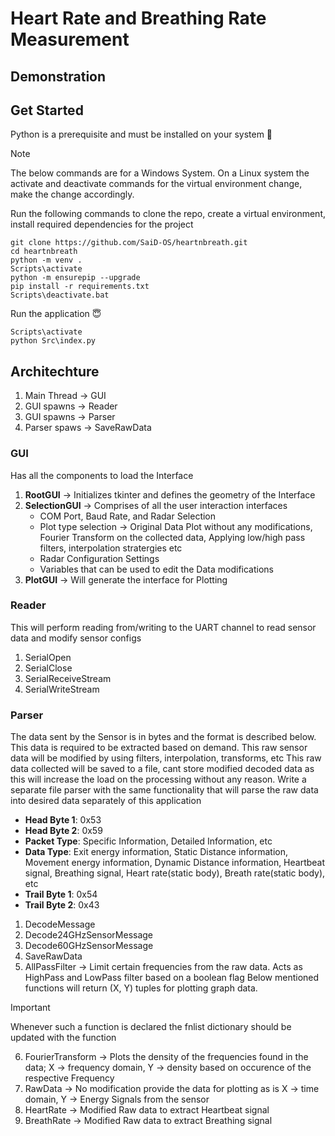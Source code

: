 # Heart Rate and Breathing Rate Measurement

## Demonstration


## Get Started
Python is a prerequisite and must be installed on your system :snake:

> [!NOTE]
> The below commands are for a Windows System. On a Linux system the activate and deactivate commands for the virtual environment change, make the change accordingly.

Run the following commands to clone the repo, create a virtual environment, install required dependencies for the project
```
git clone https://github.com/SaiD-OS/heartnbreath.git
cd heartnbreath
python -m venv .
Scripts\activate
python -m ensurepip --upgrade
pip install -r requirements.txt
Scripts\deactivate.bat
```

Run the application :innocent:
```
Scripts\activate
python Src\index.py
```

## Architechture

1. Main Thread     -> GUI
2. GUI spawns      -> Reader
3. GUI spawns      -> Parser
4. Parser spaws    -> SaveRawData

### GUI
Has all the components to load the Interface
1. **RootGUI** -> Initializes tkinter and defines the geometry of the Interface
2. **SelectionGUI** -> Comprises of all the user interaction interfaces
    * COM Port, Baud Rate, and Radar Selection
    * Plot type selection -> Original Data Plot without any modifications, Fourier Transform on the collected data, Applying low/high pass filters, interpolation stratergies etc
    * Radar Configuration Settings
    * Variables that can be used to edit the Data modifications
3. **PlotGUI** -> Will generate the interface for Plotting

### Reader
This will perform reading from/writing to the UART channel to read sensor data and modify sensor configs
1. SerialOpen
2. SerialClose
3. SerialReceiveStream
4. SerialWriteStream

### Parser
The data sent by the Sensor is in bytes and the format is described below. This data is required to be extracted based on demand. This raw sensor data will be modified by using filters, interpolation, transforms, etc
This raw data collected will be saved to a file, cant store modified decoded data as this will increase the load on the processing without any reason. Write a separate file parser with the same functionality that will parse the raw data into desired data separately of this application

* **Head Byte 1**: 0x53
* **Head Byte 2**: 0x59
* **Packet Type**: Specific Information, Detailed Information, etc
* **Data Type**: Exit energy information, Static Distance information, Movement energy information, Dynamic Distance information, Heartbeat signal, Breathing signal, Heart rate(static body), Breath rate(static body), etc
* **Trail Byte 1**: 0x54
* **Trail Byte 2**: 0x43

1. DecodeMessage
2. Decode24GHzSensorMessage
3. Decode60GHzSensorMessage
4. SaveRawData
5. AllPassFilter        -> Limit certain frequencies from the raw data. Acts as HighPass and LowPass filter based on a boolean flag
Below mentioned functions will return (X, Y) tuples for plotting graph data. 

> [!IMPORTANT]
> Whenever such a function is declared the fnlist dictionary should be updated with the function

6. FourierTransform     -> Plots the density of the frequencies found in the data; X -> frequency domain, Y -> density based on occurence of the respective Frequency
7. RawData              -> No modification provide the data for plotting as is X -> time domain, Y -> Energy Signals from the sensor
8. HeartRate            -> Modified Raw data to extract Heartbeat signal
9. BreathRate           -> Modified Raw data to extract Breathing signal
